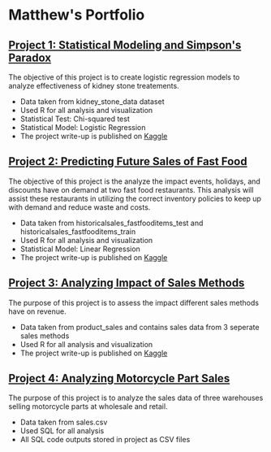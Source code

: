 # Matthew's Portfolio

## [Project 1: Statistical Modeling and Simpson's Paradox](https://github.com/mattbeng5/Statistical-Testing-and-Simpson-s-Paradox)

The objective of this project is to create logistic regression models to analyze effectiveness of kidney stone treatements.
- Data taken from kidney_stone_data dataset
- Used R for all analysis and visualization
- Statistical Test: Chi-squared test
- Statistical Model: Logistic Regression
- The project write-up is published on [Kaggle](https://www.kaggle.com/code/matthewbengtson/statistical-modeling-and-simpson-s-paradox)

## [Project 2: Predicting Future Sales of Fast Food](https://github.com/mattbeng5/Predicting-Future-Sales-of-Fast-Food)

The objective of this project is the analyze the impact events, holidays, and discounts have on demand at two fast food restaurants. This analysis will assist these restaurants in utilizing the correct inventory policies to keep up with demand and reduce waste and costs.
- Data taken from historicalsales_fastfooditems_test and historicalsales_fastfooditems_train
- Used R for all analysis and visualization
- Statistical Model: Linear Regression
- The project write-up is published on [Kaggle](https://www.kaggle.com/code/matthewbengtson/predicting-future-sales-of-fast-food)

## [Project 3: Analyzing Impact of Sales Methods](https://github.com/mattbeng5/Sales-Method-Impact)

The purpose of this project is to assess the impact different sales methods have on revenue.
- Data taken from product_sales and contains sales data from 3 seperate sales methods
- Used R for all analysis and visualization
- The project write-up is published on [Kaggle](https://www.kaggle.com/code/matthewbengtson/sales-method-impact)

## [Project 4: Analyzing Motorcycle Part Sales](https://github.com/mattbeng5/Analyzing-Motorcycle-Part-Sales/blob/main/README.md)

The purpose of this project is to analyze the sales data of three warehouses selling motorcycle parts at wholesale and retail. 
- Data taken from sales.csv
- Used SQL for all analysis
- All SQL code outputs stored in project as CSV files
